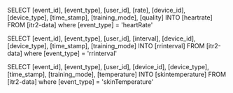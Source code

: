 SELECT
    [event_id],
    [event_type],
    [user_id],
    [rate],
    [device_id],
    [device_type],
    [time_stamp],
    [training_mode],
    [quality]
INTO
    [heartrate]
FROM
    [itr2-data]
where
    [event_type] = 'heartRate'

SELECT
    [event_id],
    [event_type],
    [user_id],
    [interval],
    [device_id],
    [device_type],
    [time_stamp],
    [training_mode]
INTO
    [rrinterval]
FROM
    [itr2-data]
where
    [event_type] = 'rrinterval'

SELECT
    [event_id],
    [event_type],
    [user_id],
    [device_id],
    [device_type],
    [time_stamp],
    [training_mode],
    [temperature]
INTO
    [skintemperature]
FROM
    [itr2-data]
where
    [event_type] = 'skinTemperature'
